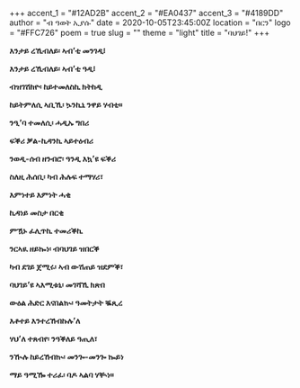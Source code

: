 +++
accent_1 = "#12AD2B"
accent_2 = "#EA0437"
accent_3 = "#4189DD"
author = "ብ ዓወት ኢያሱ"
date = 2020-10-05T23:45:00Z
location = "በርን"
logo = "#FFC726"
poem = true
slug = ""
theme = "light"
title = "ባህገይ!"
+++

**እንታይ ረኺብለይ፡ ኣብ’ቲ መንገዲ፧**

**እንታይ ረኺብለይ፡ ኣብ’ቲ ዓዲ፧**

**ብዝገሽክዮ፡ ከይተመለስኪ ክትከዲ**

**ከይትምለሲ ኣቢኺ፡ ኴንኪኒ ንዋይ ሃብቲ።**

**ንዒ’ባ ተመለሲ፡ ሓዲኡ ግበሪ**

**ፍቕሪ ቓል-ኪዳንኪ ኣይተዕብሪ**

**ንወዲ-ሰብ ዘንብሮ፡ ዓንዲ እኳ’ዩ ፍቕሪ**

**ስለዚ ሕሰቢ፡ ካብ ሕሉፍ ተማሃሪ፣**

**እምነተይ እምነት ሓቂ**

**ኪዳነይ መስታ በርቂ**

**ምዃኑ ፈሊጥኪ ተመሪቕኪ**

**ንርኣዪ ዘይኰነ፡ ብባህገይ ዝበርቕ**

**ካብ ደገይ ጀሚሩ፡ ኣብ ውሽጠይ ዝደምቕ፣**

**ባህገይ’ዩ ኣእሚቱኒ፡ መገሻኺ ክጽበ**

**ውዕል ሕድር እናበልኲ፡ ዓመትታት ቘጺረ**

**እቶተይ እንተረኸብኩሉ’ለ**

**ሃህ’ለ ተጸብየ፡ ንዓቕለይ ዓጢለ፣**

**ንዂሉ ከይረኸብኲ፡ መንጐ-መንጐ ኰይነ**

**ማይ ዓሚዀ ተሪፈ፡ ባዶ ኣልባ ሃቚነ።**
